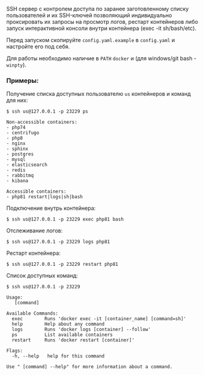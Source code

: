 SSH сервер с контролем доступа по заранее заготовленному списку пользователей и их SSH-ключей позволяющий индивидуально проксировать их запросы на просмотр логов, рестарт контейнеров либо запуск интерактивной консоли внутри контейнера (exec -it sh/bash/etc). 

Перед запуском скопируйте `config.yaml.example` в `config.yaml` и настройте его под себя.

Для работы необходимо наличие в `PATH` `docker` и (для windows/git bash - `winpty`).

### Примеры:

Получение списка доступных пользователю `us` контейнеров и команд для них:

```
$ ssh us@127.0.0.1 -p 23229 ps

Non-accessible containers:
- php74
- centrifugo
- php8
- nginx
- sphinx
- postgres
- mysql
- elasticsearch
- redis
- rabbitmq
- kibana

Accessible containers:
- php81 restart|logs|sh|bash
```

Подключение внутрь контейнера:
```
$ ssh us@127.0.0.1 -p 23229 exec php81 bash
```

Отслеживание логов:
```
$ ssh us@127.0.0.1 -p 23229 logs php81 
```

Рестарт контейнера:
```
$ ssh us@127.0.0.1 -p 23229 restart php81 
```

Список доступных команд:
```
$ ssh us@127.0.0.1 -p 23229

Usage:
   [command]

Available Commands:
  exec        Runs 'docker exec -it [container_name] [command=sh]'
  help        Help about any command
  logs        Runs 'docker logs [container] --follow'
  ps          List available containers
  restart     Runs 'docker restart [container]'

Flags:
  -h, --help   help for this command

Use " [command] --help" for more information about a command.
```

